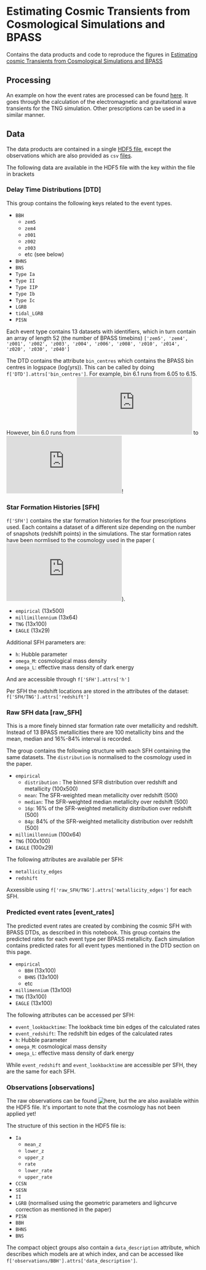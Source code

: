 # Estimating Cosmic Transients from Cosmological Simulations and BPASS

Contains the data products and code to reproduce the figures in [Estimating cosmic Transients from Cosmological Simulations and BPASS](https://arxiv.org/abs/2111.08124)


## Processing
An example on how the event rates are processed can be found [here](https://github.com/UoA-Stars-And-Supernovae/transient_rates_from_cosmological_simulations/blob/main/processing/event_rate_calculation_example.ipynb). It goes through the calculation of the electromagnetic and gravitational wave transients for the TNG simulation. Other prescriptions can be used in a similar manner. 

## Data
The data products are contained in a single [HDF5 file](https://github.com/UoA-Stars-And-Supernovae/transient_rates_from_cosmological_simulations/blob/main/data/data.h5), except the observations which are also provided as `csv` [files](https://github.com/UoA-Stars-And-Supernovae/transient_rates_from_cosmological_simulations/tree/main/data/observations).

The following data are available in the HDF5 file with the key within the file in brackets

### Delay Time Distributions [DTD]
This group contains the following keys related to the event types.
- `BBH`
  - `zem5`
  - `zem4`
  - `z001`
  - `z002`
  - `z003`
  - etc (see below) 
- `BHNS`
- `BNS`
- `Type Ia`
- `Type II`
- `Type IIP`
- `Type Ib`
- `Type Ic`
- `LGRB`
- `tidal_LGRB`
- `PISN`

Each event type contains 13 datasets with identifiers, which in turn contain an array of length 52 (the number of BPASS timebins)
`['zem5', 'zem4', 'z001', 'z002', 'z003', 'z004', 'z006', 'z008', 'z010', 'z014', 'z020', 'z030', 'z040']`

The DTD contains the attribute `bin_centres` which contains the BPASS bin centres in logspace (log(yrs)). This can be called by doing `f['DTD'].attrs['bin_centres']`. 
For example, bin 6.1 runs from 6.05 to 6.15. However, bin 6.0 runs from ![equation](https://latex.codecogs.com/gif.latex?t%3D0) to ![equation](https://latex.codecogs.com/gif.latex?t%3D10%5E%7B6.05%7D)!


### Star Formation Histories [SFH]
`f['SFH']` contains the star formation histories for the four prescriptions used. Each contains a dataset of a different size depending on the number of snapshots (redshift points) in the simulations. The star formation rates have been normlised to the cosmology used in the paper (![cosmology equation](https://latex.codecogs.com/gif.latex?h%20%3D%200.6766%2C%20%5COmega_M%20%3D%200.3111%2C%20%5COmega_%5CLambda%20%3D0.6889)).

- `empirical`        (13x500)
- `millimillennium`  (13x64)
- `TNG`              (13x100)
- `EAGLE`            (13x29)

Additional SFH parameters are: 
- `h`:              Hubble parameter
- `omega_M`:        cosmological mass density
- `omega_L`:        effective mass density of dark energy 

And are accessible through `f['SFH'].attrs['h']`


Per SFH the redshift locations are stored in the attributes of the dataset: `f['SFH/TNG'].attrs['redshift']`


### Raw SFH data [raw_SFH]

This is a more finely binned star formation rate over metallicity and redshift. Instead of 13 BPASS metallicities there are 100 metallicity bins and the mean, median and 16%-84% interval is recorded.

The group contains the following structure with each SFH containing the same datasets. The `distribution` is normalised to the cosmology used in the paper.

- `empirical`
  - `distribution` : The binned SFR distribution over redshift and metallicity (100x500)
  - `mean`: The SFR-weighted mean metallicity over redshift (500)
  - `median`: The SFR-weighted median metallicity over redshift (500)
  - `16p`: 16% of the SFR-weighted metallicity distribution over redshift (500)
  - `84p`: 84% of the SFR-weighted metallicity distribution over redshift (500)
- `millimillennium` (100x64)
- `TNG` (100x100)
- `EAGLE` (100x29)

The following attributes are available per SFH:
- `metallicity_edges`
- `redshift`

Axxessible using `f['raw_SFH/TNG'].attrs['metallicity_edges']` for each SFH.

### Predicted event rates [event_rates]

The predicted event rates are created by combining the cosmic SFH with BPASS DTDs, as described in this notebook.
This group contains the predicted rates for each event type per BPASS metallicity. Each simulation contains predicted rates for all event types mentioned in the DTD section on this page. 

- `empirical`
  - `BBH` (13x100) 
  - `BHNS` (13x100)
  - etc
- `millimennium`  (13x100)
- `TNG`           (13x100)
- `EAGLE`         (13x100)

The following attributes can be accessed per SFH:
- `event_lookbacktime`: The lookback time bin edges of the calculated rates
- `event_redshift`:     The redshift bin edges of the calculated rates
- `h`:                  Hubble parameter
- `omega_M`:            cosmological mass density 
- `omega_L`:            effective mass density of dark energy

While `event_redshift` and `event_lookbacktime` are accessible per SFH, they are the same for each SFH.


### Observations [observations]

The raw observations can be found ![here](https://github.com/UoA-Stars-And-Supernovae/transient_rates_from_cosmological_simulations/tree/main/data/observations), but the are also available within the HDF5 file.
It's important to note that the cosmology has not been applied yet! 

The structure of this section in the HDF5 file is: 

- `Ia`
  - `mean_z`
  - `lower_z`
  - `upper_z`
  - `rate`
  - `lower_rate`
  - `upper_rate`
- `CCSN`
- `SESN`
- `II`
- `LGRB` (normalised using the geometric parameters and lighcurve correction as mentioned in the paper)
- `PISN`
- `BBH`
- `BHNS`
- `BNS`

The compact object groups also contain a `data_description` attribute, which describes which models are at which index, and can be accessed like `f['observations/BBH'].attrs['data_description']`.
